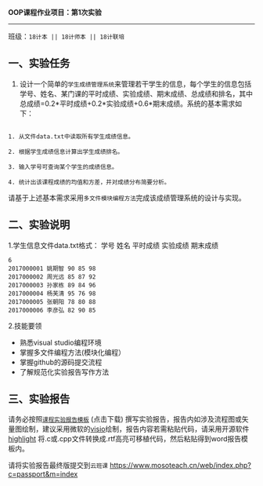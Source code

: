 **OOP课程作业项目：第1次实验**


---

班级：`18计本 || 18计师本 || 18计联培`



## 一、实验任务

1. 设计一个简单的`学生成绩管理系统`来管理若干学生的信息，每个学生的信息包括学号、姓名、某门课的平时成绩、实验成绩、期末成绩、总成绩和排名，其中总成绩=0.2\*平时成绩+0.2\*实验成绩+0.6\*期末成绩。系统的基本需求如下：

```

1. 从文件data.txt中读取所有学生成绩信息。

2. 根据学生成绩信息计算出学生成绩排名。

3. 输入学号可查询某个学生的成绩信息。

4. 统计出该课程成绩的均值和方差，并对成绩分布简要分析。
```
请基于上述基本需求采用`多文件模块编程方法`完成该成绩管理系统的设计与实现。

## 二、实验说明



1.学生信息文件data.txt格式：
学号 姓名 平时成绩 实验成绩 期末成绩


```
6
2017000001 姚期智 90 85 98
2017000002 周光远 85 87 92
2017000003 孙家栋 89 84 96
2017000004 杨芙清 95 76 98
2017000005 张朝阳 78 80 88
2017000006 李彦弘 82 90 85

```



2.技能要领
* 熟悉visual studio编程环境
* 掌握多文件编程方法(模块化编程）
* 掌握github的源码提交流程
* 了解规范化实验报告写作方法



## 三、实验报告

请务必按照[`课程实验报告模板`](https://github.com/tsingke/OOP_Homework/raw/master/%E3%80%8A%E9%9D%A2%E5%90%91%E5%AF%B9%E8%B1%A1%E7%A8%8B%E5%BA%8F%E8%AE%BE%E8%AE%A1%E3%80%8B%E5%AE%9E%E9%AA%8C%E6%8A%A5%E5%91%8A%E6%A8%A1%E6%9D%BF.docx) (点击下载) 撰写实验报告，报告内如涉及流程图或矢量图绘制，建议采用微软的[visio](https://www.google.com/search?q=Microsoft%20Office%20%E4%B8%93%E4%B8%9A%E5%A2%9E%E5%BC%BA%E7%89%88%202016%20&ie=UTF-8)绘制，报告内容若需粘贴代码，请采用开源软件 [highlight](http://www.andre-simon.de/) 将.c或.cpp文件转换成.rtf高亮可移植代码，然后粘贴得到word报告模板内。

请将实验报告最终版提交到`云班课` https://www.mosoteach.cn/web/index.php?c=passport&m=index
